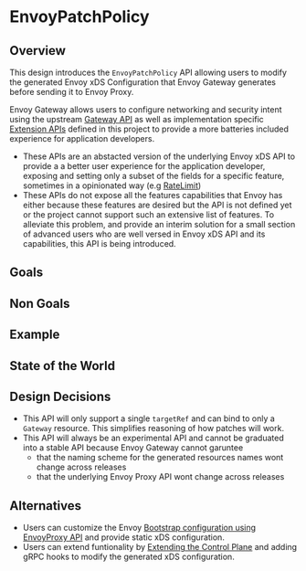 # EnvoyPatchPolicy

## Overview

This design introduces the `EnvoyPatchPolicy` API allowing users to modify the generated Envoy xDS Configuration
that Envoy Gateway generates before sending it to Envoy Proxy.

Envoy Gateway allows users to configure networking and security intent using the
upstream [Gateway API][] as well as implementation specific [Extension APIs][] defined in this project
to provide a more batteries included experience for application developers.
* These APIs are an abstacted version of the underlying Envoy xDS API to provide a a better user experience for the application developer, exposing and setting only a subset of the fields for a specific feature, sometimes in a opinionated way (e.g [RateLimit][])
* These APIs do not expose all the features capabilities that Envoy has either because these features are desired but the API
is not defined yet or the project cannot support such an extensive list of features.
To alleviate this problem, and provide an interim solution for a small section of advanced users who are well versed in
Envoy xDS API and its capabilities, this API is being introduced.

## Goals

## Non Goals

## Example

## State of the World

## Design Decisions
* This API will only support a single `targetRef` and can bind to only a `Gateway` resource. This simplifies reasoning of how
patches will work.
* This API will always be an experimental API and cannot be graduated into a stable API because Envoy Gateway cannot garuntee
  * that the naming scheme for the generated resources names wont change across releases
  * that the underlying Envoy Proxy API wont change across releases

## Alternatives

* Users can customize the Envoy [Bootstrap configuration using EnvoyProxy API][] and provide static xDS configuration.
* Users can extend funtionality by [Extending the Control Plane][] and adding gRPC hooks to modify the generated xDS configuration.



[PolicyAttachment]: https://gateway-api.sigs.k8s.io/references/policy-attachment/
[Gateway API]: https://gateway-api.sigs.k8s.io/
[Extension APIs]: https://gateway.envoyproxy.io/latest/api/extension_types.html
[RateLimit]: https://gateway.envoyproxy.io/latest/user/rate-limit.html
[Extending the Control Plane]: https://gateway.envoyproxy.io/latest/design/extending-envoy-gateway.html
[Bootstrap configuration using EnvoyProxy API]: https://gateway.envoyproxy.io/latest/user/customize-envoyproxy.html#customize-envoyproxy-bootstrap-config
